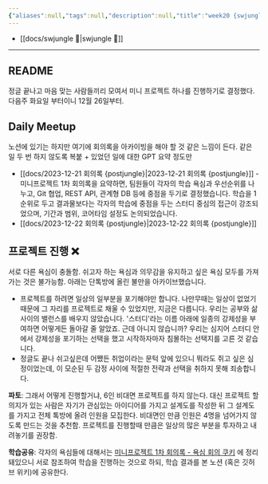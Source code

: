 ```yaml
---
{"aliases":null,"tags":null,"description":null,"title":"week20 {swjungle} {post jungle}","created":"2023-12-21T16:09:27","updated":"2023-12-29T15:32:33","dg-publish":true,"permalink":"/docs/week20 {swjungle} {post jungle}/","dgPassFrontmatter":true}
---
```


- [[docs/swjungle 🤖\|swjungle 🤖]]
___

## README

정글 끝나고 마음 맞는 사람들끼리 모여서 미니 프로젝트 하나를 진행하기로 결정했다. 다음주 화요일 부터이니 12월 26일부터.

## Daily Meetup

노션에 있기는 하지만 여기에 회의록을 아카이빙을 해야 할 것 같은 느낌이 든다. 같은 일 두 번 하지 않도록 복붙 + 있었던 일에 대한 GPT 요약 정도만

- [[docs/2023-12-21 회의록 {postjungle}\|2023-12-21 회의록 {postjungle}]] - 미니프로젝트 1차 회의록을 요약하면, 팀원들이 각자의 학습 욕심과 우선순위를 나누고, Git 협업, REST API, 관계형 DB 등에 중점을 두기로 결정했습니다. 학습을 1순위로 두고 결과물보다는 각자의 학습에 중점을 두는 스터디 중심의 접근이 강조되었으며, 기간과 범위, 코어타임 설정도 논의되었습니다.
- [[docs/2023-12-22 회의록 {postjungle}\|2023-12-22 회의록 {postjungle}]]

## 프로젝트 진행 ❌

서로 다른 욕심이 충돌함. 쉬고자 하는 욕심과 의무감을 유지하고 싶은 욕심 모두를 가져가는 것은 불가능함. 아래는 단톡방에 올린 불만을 아카이브했습니다.

- 프로젝트를 하려면 일상의 일부분을 포기해야만 합니다. 나만무때는 일상이 없었기 때문에 그 자리를 프로젝트로 채울 수 있었지만, 지금은 다릅니다. 우리는 공부와 삶 사이의 밸런스를 배우지 않았습니다. '스터디'라는 이름 아래에 일종의 강제성을 부여하면 어떻게든 돌아갈 줄 알았죠. 근데 아니지 않습니까? 우리는 심지어 스터디 안에서 강제성을 포기하는 선택을 했고 시작하자마자 침몰하는 선택지를 고른 것 같습니다.
- 정글도 끝나 쉬고싶은데 어쨌든 취업이라는 문턱 앞에 있으니 뭐라도 쥐고 싶은 심정이었는데, 이 모순된 두 감정 사이에 적절한 전략과 선택을 취하지 못해 죄송합니다.

**파토**: 그래서 어떻게 진행할거냐, 6인 비대면 프로젝트를 하지 않는다. 대신 프로젝트 할 의지가 있는 사람은 자기가 관심있는 아이디어를 가지고 설계도를 작성한 뒤 그 설계도를 가지고 전체 톡방에 올려 인원을 모집한다. 비대면인 만큼 인원은 4명을 넘어가지 않도록 만드는 것을 추천함. 프로젝트를 진행할때 만큼은 일상의 많은 부분을 투자하고 내려놓기를 권장함.

**학습공유**: 각자의 욕심들에 대해서는 [미니프로젝트 1차 회의록 - 욕심 회의 쿠키](https://www.notion.so/1-66131260ac94463ea1c98b34af420667?pvs=21) 에 정리돼있으니 서로 참조하여 학습을 진행하는 것으로 하되, 학습 결과를 본 노션 (혹은 깃허브 위키)에 공유한다.
